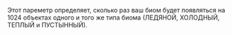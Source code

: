 Этот пареметр определяет, сколько раз ваш биом будет появляться на 1024
объектах одного и того же типа биома (ЛЕДЯНОЙ, ХОЛОДНЫЙ, ТЕПЛЫЙ и ПУСТЫННЫЙ).